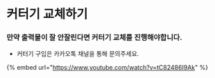 # 커터기 교체하기

### 만약 출력물이 잘 안잘린다면 커터기 교체를 진행해야합니다.

* 커터기 구입은 카카오톡 채널을 통해 문의주세요.

{% embed url="https://www.youtube.com/watch?v=tC82486I9Ak" %}



